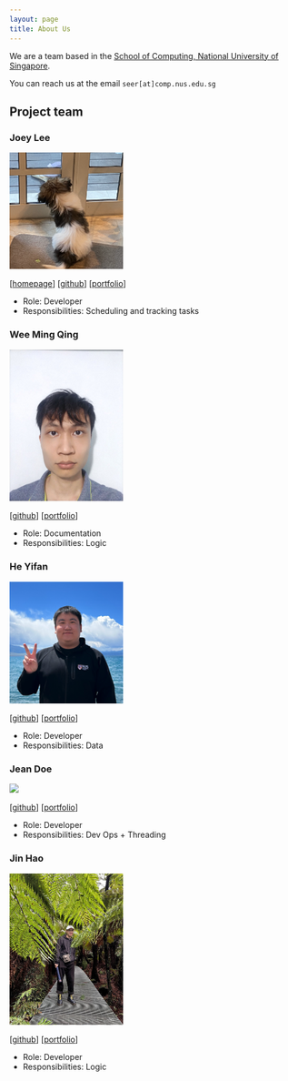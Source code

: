 ```yaml
---
layout: page
title: About Us
---
```


We are a team based in the [School of Computing, National University of Singapore](http://www.comp.nus.edu.sg).

You can reach us at the email `seer[at]comp.nus.edu.sg`

## Project team

### Joey Lee

<img src="images/applepiofmyeye.png" width="200px">

[[homepage](http://www.comp.nus.edu.sg/~damithch)]
[[github](https://github.com/applepiofmyeye)]
[[portfolio](team/applepiofmyeye.md)]

* Role: Developer
* Responsibilities: Scheduling and tracking tasks

### Wee Ming Qing

<img src="images/weemingqing.png" width="200px">

[[github](https://github.com/WeeMingQing)]
[[portfolio](team/weemingqing.md)]

* Role: Documentation
* Responsibilities: Logic


### He Yifan

<img src="images/jibtaf.png" width="200px">

[[github](http://github.com/jibtaf)] [[portfolio](team/jibtaf.md)]

* Role: Developer
* Responsibilities: Data

### Jean Doe

<img src="images/johndoe.png" width="200px">

[[github](http://github.com/johndoe)]
[[portfolio](team/johndoe.md)]

* Role: Developer
* Responsibilities: Dev Ops + Threading

### Jin Hao

<img src="images/leb14.png" width="200px">

[[github](http://github.com/Leb14)]
[[portfolio](team/leb14.md)]

* Role: Developer
* Responsibilities: Logic
